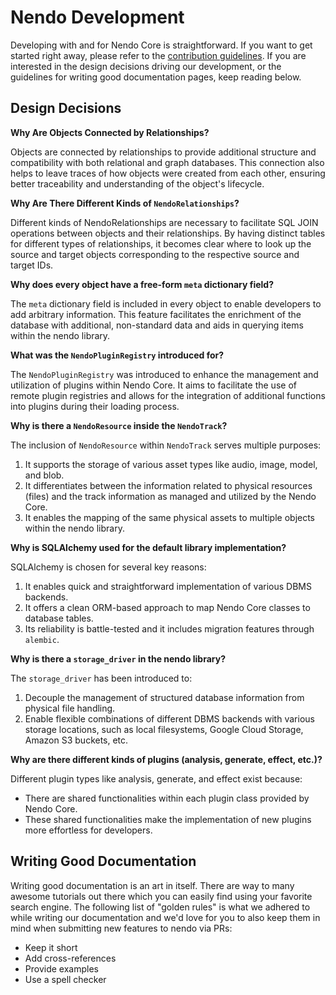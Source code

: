 # Nendo Development

Developing with and for Nendo Core is straightforward. If you want to get started right away, please refer to the [contribution guidelines](../contributing.md). If you are interested in the design decisions driving our development, or the guidelines for writing good documentation pages, keep reading below.

## Design Decisions

**Why Are Objects Connected by Relationships?**

Objects are connected by relationships to provide additional structure and compatibility with both relational and graph databases. This connection also helps to leave traces of how objects were created from each other, ensuring better traceability and understanding of the object's lifecycle.

**Why Are There Different Kinds of `NendoRelationships`?**

Different kinds of NendoRelationships are necessary to facilitate SQL JOIN operations between objects and their relationships. By having distinct tables for different types of relationships, it becomes clear where to look up the source and target objects corresponding to the respective source and target IDs.

**Why does every object have a free-form `meta` dictionary field?**

The `meta` dictionary field is included in every object to enable developers to add arbitrary information. This feature facilitates the enrichment of the database with additional, non-standard data and aids in querying items within the nendo library.

**What was the `NendoPluginRegistry` introduced for?**

The `NendoPluginRegistry` was introduced to enhance the management and utilization of plugins within Nendo Core. It aims to facilitate the use of remote plugin registries and allows for the integration of additional functions into plugins during their loading process.

**Why is there a `NendoResource` inside the `NendoTrack`?**

The inclusion of `NendoResource` within `NendoTrack` serves multiple purposes: 
1. It supports the storage of various asset types like audio, image, model, and blob.
2. It differentiates between the information related to physical resources (files) and the track information as managed and utilized by the Nendo Core.
3. It enables the mapping of the same physical assets to multiple objects within the nendo library.

**Why is SQLAlchemy used for the default library implementation?**

SQLAlchemy is chosen for several key reasons:
1. It enables quick and straightforward implementation of various DBMS backends.
2. It offers a clean ORM-based approach to map Nendo Core classes to database tables.
3. Its reliability is battle-tested and it includes migration features through `alembic`.


**Why is there a `storage_driver` in the nendo library?**

The `storage_driver` has been introduced to:
1. Decouple the management of structured database information from physical file handling.
2. Enable flexible combinations of different DBMS backends with various storage locations, such as local filesystems, Google Cloud Storage, Amazon S3 buckets, etc.

**Why are there different kinds of plugins (analysis, generate, effect, etc.)?**

Different plugin types like analysis, generate, and effect exist because:
- There are shared functionalities within each plugin class provided by Nendo Core.
- These shared functionalities make the implementation of new plugins more effortless for developers.


## Writing Good Documentation

Writing good documentation is an art in itself. There are way to many awesome tutorials out there which you can easily find using your favorite search engine. The following list of "golden rules" is what we adhered to while writing our documentation and we'd love for you to also keep them in mind when submitting new features to nendo via PRs:

- Keep it short
- Add cross-references
- Provide examples
- Use a spell checker